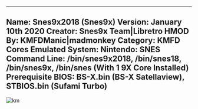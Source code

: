-----------------------
Name: Snes9x2018 (Snes9x)
Version: January 10th 2020
Creator: Snes9x Team|Libretro
HMOD By: KMFDManic|madmonkey
Category: KMFD Cores
Emulated System: Nintendo: SNES
Command Line: /bin/snes9x2018, /bin/snes18, /bin/snes9x, /bin/snes (With 1 9X Core Installed)
Prerequisite BIOS: BS-X.bin (BS-X Satellaview), STBIOS.bin (Sufami Turbo)
-----------------------
![km](https://i.imgur.com/hhXONIR.png)
